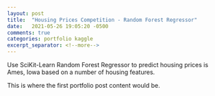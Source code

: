 ```yaml
---
layout: post
title:  "Housing Prices Competition - Random Forest Regressor"
date:   2021-05-26 19:05:20 -0500
comments: true
categories: portfolio kaggle
excerpt_separator: <!--more-->
---
```


Use SciKit-Learn Random Forest Regressor to predict housing prices is Ames, Iowa based on a number of housing features.
<!--more-->
This is where the first portfolio post content would be.
